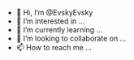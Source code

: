 - 👋 Hi, I’m @EvskyEvsky
- 👀 I’m interested in ...
- 🌱 I’m currently learning ...
- 💞️ I’m looking to collaborate on ...
- 📫 How to reach me ...

<!---
EvskyEvsky/EvskyEvsky is a ✨ special ✨ repository because its `README.md` (this file) appears on your GitHub profile.
You can click the Preview link to take a look at your changes.
--->

